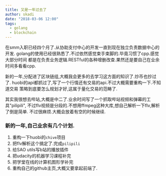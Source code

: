 ```yaml
---
title: 又是一年过去了
author: skadi
date: "2018-03-06 12:00"
tags:
  - golang
  - blockchain
---
```


  在smm入职已经四个月了.从协助支付中心的开发一直到现在独立负责数据中心的开发.
golang的使用已经很熟悉了.不过依然感觉束手束脚的.毕竟习惯了cpp.感觉大部分时间
都是在负责业务逻辑.RESTful的各种增删改查.果然还是要自己在业余时间多看看cpp.

  新的一年,分配进了区块链组,大概我会更多的去学习这方面的知识了.炒币也抄过了.
huobi的api都抓过了,写了一个行情还有交易的api.不过大概需要重构一下.不知道交易
策略到底要怎么规划才好,这属于量化交易的范畴了.

  其实我很想去哔站,大概是中二了.业余时间写了一个抓取哔站视频和弹幕的工具"pilipili",
不过flv视频是分段的.不想用ffmpeg这种大库,想自己解析一下flv,解析了倒是简单.
不过很麻烦.大概会放着有空的时候继续.

### 新的一年,自己业余有几个计划.
1. 重构一下huobi的`chive`项目
1. 把flv解析这个搞定了.完成`pilipili`
1. 给SAO utils写b站的播放插件
1. 把udacity的机器学习课程补完
1. 把学堂在线的计算机图形学补完
1. 重构自己的github主页,大概又要拿起前端了.

